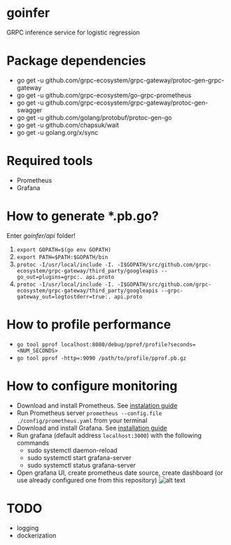 # goinfer

GRPC inference service for logistic regression

# Package dependencies
 - go get -u github.com/grpc-ecosystem/grpc-gateway/protoc-gen-grpc-gateway
 - go get -u github.com/grpc-ecosystem/go-grpc-prometheus
 - go get -u github.com/grpc-ecosystem/grpc-gateway/protoc-gen-swagger
 - go get -u github.com/golang/protobuf/protoc-gen-go
 - go get -u github.com/chapsuk/wait
 - go get -u golang.org/x/sync

# Required tools
 - Prometheus
 - Grafana

# How to generate *.pb.go? 

Enter *goinfer/api* folder!

1) `export GOPATH=$(go env GOPATH)`
2) `export PATH=$PATH:$GOPATH/bin`
3) `protoc -I/usr/local/include -I. -I$GOPATH/src/github.com/grpc-ecosystem/grpc-gateway/third_party/googleapis --go_out=plugins=grpc:. api.proto`
4) `protoc -I/usr/local/include -I. -I$GOPATH/src/github.com/grpc-ecosystem/grpc-gateway/third_party/googleapis --grpc-gateway_out=logtostderr=true:. api.proto`


# How to profile performance

 - `go tool pprof localhost:8080/debug/pprof/profile?seconds=<NUM_SECONDS>`
 - `go tool pprof -http=:9090 /path/to/profile/pprof.pb.gz`

# How to configure monitoring
 - Download and install Prometheus. See [instalation guide](https://prometheus.io/docs/prometheus/latest/getting_started/) 
 - Run Prometheus server `prometheus --config.file ./config/prometheus.yaml` from your terminal
 - Download and install Grafana. See [installation guide](https://grafana.com/docs/grafana/latest/guides/getting_started/)
 - Run grafana (default address `localhost:3000`) with the following commands
   - sudo systemctl daemon-reload
   - sudo systemctl start grafana-server
   - sudo systemctl status grafana-server
 - Open grafana UI, create prometheus date source, create dashboard (or use already configured one from this repository)
 ![alt text]("https://github.com/chernovsergey/goinfer/blob/master/config/dashboard_ui.png")

 
# TODO
 - logging
 - dockerization
